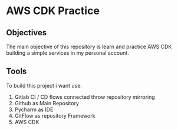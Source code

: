 # AWS CDK Practice

## Objectives
The main objective of this repository is learn and practice AWS CDK building a simple services in my personal account.

## Tools
To build this project i want use:
1. Gitlab CI / CD flows connected throw repository mirroring
2. Github as Main Repository
3. Pycharm as IDE
4. GitFlow as repository Framework
5. AWS CDK